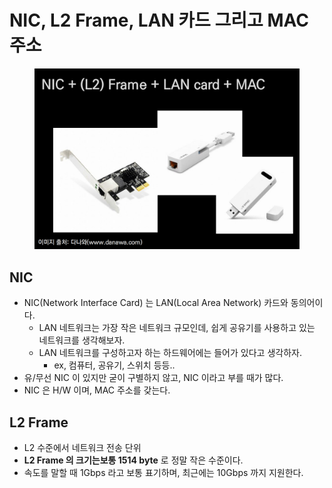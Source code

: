# NIC, L2 Frame, LAN 카드 그리고 MAC 주소

<figure><img src="../../../../../.gitbook/assets/image (11) (1) (1).png" alt=""><figcaption></figcaption></figure>

## NIC

* NIC(Network Interface Card) 는 LAN(Local Area Network) 카드와 동의어이다.
  * LAN 네트워크는 가장 작은 네트워크 규모인데, 쉽게 공유기를 사용하고 있는 네트워크를 생각해보자.&#x20;
  * LAN 네트워크를 구성하고자 하는 하드웨어에는 들어가 있다고 생각하자.&#x20;
    * ex, 컴퓨터, 공유기, 스위치 등등..&#x20;
* 유/무선 NIC 이 있지만 굳이 구별하지 않고, NIC 이라고 부를 때가 많다.
* NIC 은 H/W 이며, MAC 주소를 갖는다.

## L2 Frame

* L2 수준에서 네트워크 전송 단위
* **L2 Frame 의 크기는보통 1514 byte** 로 정말 작은 수준이다.
* 속도를 말할 때 1Gbps 라고 보통 표기하며, 최근에는 10Gbps 까지 지원한다.
